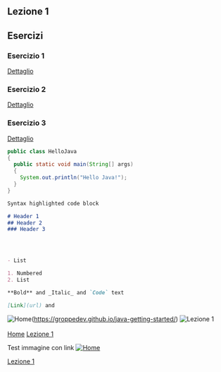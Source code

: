 

## Lezione 1

## Esercizi

### Esercizio 1
[Dettaglio](exercise1/README.md)
### Esercizio 2
[Dettaglio](exercise1/README.md)
### Esercizio 3
[Dettaglio](exercise1/README.md)

```java
public class HelloJava
{
  public static void main(String[] args)
  {
    System.out.println("Hello Java!");
  }
}
```

```markdown
Syntax highlighted code block

# Header 1
## Header 2
### Header 3




- List

1. Numbered
2. List

**Bold** and _Italic_ and `Code` text

[Link](url) and 
```

<!-- Link per tornare alla pagina principale -->
<!-- Link per tornare alla Lezione 1 -->
![Home](http://files.softicons.com/download/toolbar-icons/soft-icons-by-lokas-software/png/48x48/0007-home.png)(https://groppedev.github.io/java-getting-started/)
![Lezione 1](http://files.softicons.com/download/toolbar-icons/ravenna-3d-icons-by-double-j-design/png/48x48/Books.png)<br/>
<br/>
[Home](https://groppedev.github.io/java-getting-started/)
[Lezione 1](https://groppedev.github.io/java-getting-started/)

Test immagine con link
[![Home](http://files.softicons.com/download/toolbar-icons/soft-icons-by-lokas-software/png/48x48/0007-home.png)](https://groppedev.github.io/java-getting-started/)


[Lezione 1](https://groppedev.github.io/java-getting-started/)
